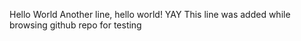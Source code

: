 Hello World
Another line, hello world! YAY
This line was added while browsing github repo for testing

